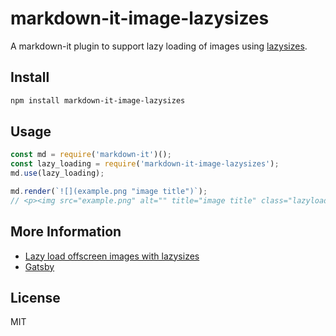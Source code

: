 # markdown-it-image-lazysizes

A markdown-it plugin to support lazy loading of images using [lazysizes](https://github.com/aFarkas/lazysizes).

## Install

```bash
npm install markdown-it-image-lazysizes
```

## Usage

```javascript
const md = require('markdown-it')();
const lazy_loading = require('markdown-it-image-lazysizes');
md.use(lazy_loading);

md.render(`![](example.png "image title")`);
// <p><img src="example.png" alt="" title="image title" class="lazyloading"></p>\n
```

## More Information

- [Lazy load offscreen images with lazysizes](https://web.dev/codelab-use-lazysizes-to-lazyload-images/)
- [Gatsby](https://www.gatsbyjs.org/packages/gatsby-remark-lazy-load/?=lazy-load)

## License

MIT
